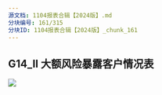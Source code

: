 ```yaml
---
源文档: 1104报表合辑【2024版】.md
分块编号: 161/315
分块ID: 1104报表合辑【2024版】_chunk_161
---
```


## G14\_II 大额风险暴露客户情况表

![](data:image/x-emf;base64...)


